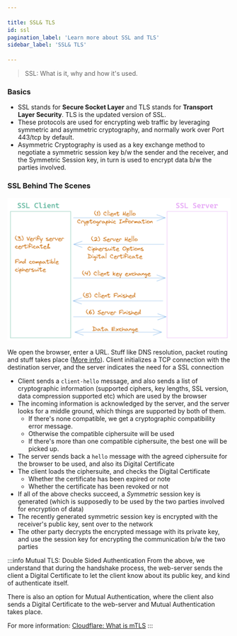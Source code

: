 ```yaml
---

title: SSL& TLS
id: ssl
pagination_label: 'Learn more about SSL and TLS'
sidebar_label: 'SSL& TLS'

---
```


> SSL: What is it, why and how it's used.

### Basics

- SSL stands for **Secure Socket Layer** and TLS stands for **Transport Layer Security**. TLS is the updated version of SSL.
- These protocols are used for encrypting web traffic by leveraging symmetric and asymmetric cryptography, and normally work over Port 443/tcp by default.
- Asymmetric Cryptography is used as a key exchange method to negotiate a symmetric session key b/w the sender and the receiver, and the Symmetric Session key, in turn is used to encrypt data b/w the parties involved.

### SSL Behind The Scenes

![SSL](/img/docs/crypto/applications/ssl.png)

We open the browser, enter a URL. Stuff like DNS resolution, packet routing and stuff takes place ([More info](https://github.com/alex/what-happens-when#dns-lookup)).
Client initializes a TCP connection with the destination server, and the server indicates the need for a SSL connection

- Client sends a `client-hello` message, and also sends a list of cryptographic information (supported ciphers, key lengths, SSL version, data compression supported etc) which are used by the browser
- The incoming information is acknowledged by the server, and the server looks for a middle ground, which things are supported by both of them. 
	- If there's none compatible, we get a cryptographic compatibility error message. 
	- Otherwise the compatible ciphersuite will be used
	- If there's more than one compatible ciphersuite, the best one will be picked up.
- The server sends back a `hello` message with the agreed ciphersuite for the browser to be used, and also its Digital Certificate
- The client loads the ciphersuite, and checks the Digital Certificate
	- Whether the certificate has been expired or note
	- Whether the certificate has been revoked or not
- If all of the above checks succeed, a *Symmetric* session key is generated (which is supposedly to be used by the two parties involved for encryption of data)
- The recently generated symmetric session key is encrypted with the receiver's public key, sent over to the network
- The other party decrypts the encrypted message with its private key, and use the session key for encrypting the communication b/w the two parties

:::info Mutual TLS: Double Sided Authentication
From the above, we understand that during the handshake process, the web-server sends the client a Digital Certificate to let the client know about its public key, and kind of authenticate itself.

There is also an option for Mutual Authentication, where the client also sends a Digital Certificate to the web-server and Mutual Authentication takes place. 

For more information: [Cloudflare: What is mTLS](https://www.cloudflare.com/en-in/learning/access-management/what-is-mutual-tls/)
:::
